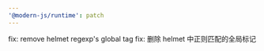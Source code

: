 ```yaml
---
'@modern-js/runtime': patch
---
```


fix: remove helmet regexp's global tag
fix: 删除 helmet 中正则匹配的全局标记
